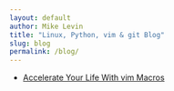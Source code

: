 ```yaml
---
layout: default
author: Mike Levin
title: "Linux, Python, vim & git Blog"
slug: blog
permalink: /blog/
---
```




- [Accelerate Your Life With vim Macros](/blog/accelerate-your-life-with-vim-macros/)